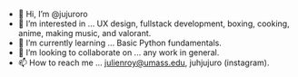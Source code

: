 - 👋 Hi, I’m @jujuroro
- 👀 I’m interested in ... UX design, fullstack development, boxing, cooking, anime, making music, and valorant.
- 🌱 I’m currently learning ... Basic Python fundamentals.
- 💞️ I’m looking to collaborate on ... any work in general.
- 📫 How to reach me ... julienroy@umass.edu, juhjujuro (instagram).

<!---
jujuroro/jujuroro is a ✨ special ✨ repository because its `README.md` (this file) appears on your GitHub profile.
You can click the Preview link to take a look at your changes.
--->
